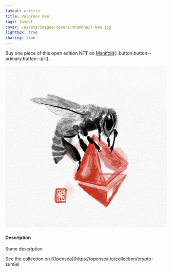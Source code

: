 ```yaml
---
layout: article
title: Valorous Bee
tags: Insect
cover: /assets/images/covers/thumbnail-bee.jpg
lightbox: true
sharing: true
---
```


Buy one piece of this open edition NFT on [Manifold](https://app.manifold.xyz/c/cryptosumie-17){:.button.button--primary.button--pill}.

<div class="card mt-3">
  <div class="card__image">
    <img src="/assets/images/hd/bee.jpg"/>
  </div>
  <div class="card__content">
    <div class="card__header">
      <h4>Description</h4>
    </div>
    <p>Some description</p>
  </div>
</div>
<div>
  See the collection on [Opensea](https://opensea.io/collection/crypto-sumie)
</div>



